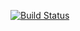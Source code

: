 [![Build Status](https://travis-ci.org/amitayh/list-renderer.png?branch=master)](https://travis-ci.org/amitayh/list-renderer)